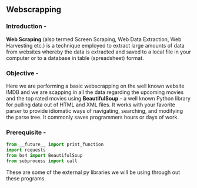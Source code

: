 ## Webscrapping

### Introduction - 
**Web Scraping** (also termed Screen Scraping, Web Data Extraction, Web Harvesting etc.) is a technique employed to extract large amounts of data from websites whereby the data is extracted and saved to a local file in your computer or to a database in table (spreadsheet) format.

### Objective - 
Here we are performing a basic webscrapping on the well known website IMDB and we are scapping in all the data regarding the upcoming movies and the top rated movies using **BeautifulSoup** - a well known Python library for pulling data out of HTML and XML files. It works with your favorite parser to provide idiomatic ways of navigating, searching, and modifying the parse tree. It commonly saves programmers hours or days of work.

### Prerequisite - 
```python
from __future__ import print_function
import requests
from bs4 import BeautifulSoup
from subprocess import call
```
These are some of the external py libraries we will be using through out these programs.
